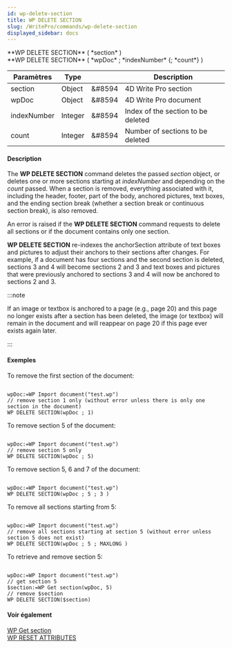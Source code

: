 ```yaml
---
id: wp-delete-section
title: WP DELETE SECTION
slug: /WritePro/commands/wp-delete-section
displayed_sidebar: docs
---
```


<!--REF #_command_.WP DELETE SECTION.Syntax-->**WP DELETE SECTION** ( *section* )<br/> **WP DELETE SECTION** ( *wpDoc* ; *indexNumber* {; *count*} )<!-- END REF-->

<!--REF #_command_.WP DELETE SECTION.Params-->

| Paramètres  | Type    |                            | Description                        |
| ----------- | ------- | -------------------------- | ---------------------------------- |
| section     | Object  | &#8594 | 4D Write Pro section               |
| wpDoc       | Object  | &#8594 | 4D Write Pro document              |
| indexNumber | Integer | &#8594 | Index of the section to be deleted |
| count       | Integer | &#8594 | Number of sections to be deleted   |

<!-- END REF-->

#### Description

The **WP DELETE SECTION** command <!--REF #_command_.WP DELETE SECTION.Summary-->deletes the passed *section* object, or deletes one or more sections starting at  *indexNumber* and depending on the *count* passed<!-- END REF-->. When a section is removed, everything associated with it, including the header, footer, part of the body, anchored pictures, text boxes, and the ending section break (whether a section break or continuous section break), is also removed.

An error is raised if the **WP DELETE SECTION** command requests to delete all sections or if the document contains only one section.

**WP DELETE SECTION** re-indexes the anchorSection attribute of text boxes and pictures to adjust their anchors to their sections after changes. For example, if a document has four sections and the second section is deleted, sections 3 and 4 will become sections 2 and 3 and text boxes and pictures that were previously anchored to sections 3 and 4 will now be anchored to sections 2 and 3.

:::note

If an image or textbox is anchored to a page (e.g., page 20) and this page no longer exists after a section has been deleted, the image (or textbox) will remain in the document and will reappear on page 20 if this page ever exists again later.

:::

#### Exemples

To remove the first section of the document:

```4d

wpDoc:=WP Import document("test.wp")
// remove section 1 only (without error unless there is only one section in the document)
WP DELETE SECTION(wpDoc ; 1) 

```

To remove section 5 of the document:

```4d

wpDoc:=WP Import document("test.wp")
// remove section 5 only
WP DELETE SECTION(wpDoc ; 5)

```

To remove section 5, 6 and 7 of the document:

```4d
 
wpDoc:=WP Import document("test.wp")
WP DELETE SECTION(wpDoc ; 5 ; 3 )

```

To remove all sections starting from 5:

```4d
 
wpDoc:=WP Import document("test.wp")
// remove all sections starting at section 5 (without error unless section 5 does not exist)
WP DELETE SECTION(wpDoc ; 5 ; MAXLONG )

```

To retrieve and remove section 5:

```4d
 
wpDoc:=WP Import document("test.wp")
// get section 5
$section:=WP Get section(wpDoc, 5)
// remove $section
WP DELETE SECTION($section)

```

#### Voir également

[WP Get section](../commands-legacy/wp-get-section.md)\
[WP RESET ATTRIBUTES](wp-reset-attributes.md)
